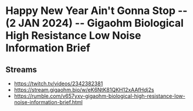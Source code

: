 # Happy New Year Ain't Gonna Stop -- (2 JAN 2024) -- Gigaohm Biological High Resistance Low Noise Information Brief

## Streams
- https://twitch.tv/videos/2342382381
- https://stream.gigaohm.bio/w/eK6NtK81QKH12xAAfHdj2s
- https://rumble.com/v657yxv-gigaohm-biological-high-resistance-low-noise-information-brief.html

